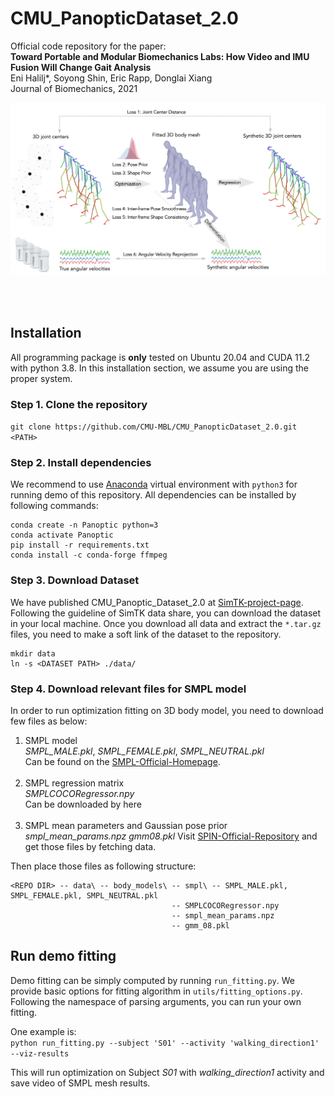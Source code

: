 # CMU_PanopticDataset_2.0

Official code repository for the paper: <br>
**Toward Portable and Modular Biomechanics Labs: How Video and IMU Fusion Will Change Gait Analysis**  
Eni Halilj*, Soyong Shin, Eric Rapp, Donglai Xiang  
Journal of Biomechanics, 2021  
  
![Algorithm Overview](asset/_algorithm.png)
  
<br><br>
## Installation  

All programming package is **only** tested on Ubuntu 20.04 and CUDA 11.2 with python 3.8.
In this installation section, we assume you are using the proper system.

### Step 1. Clone the repository  
`git clone https://github.com/CMU-MBL/CMU_PanopticDataset_2.0.git <PATH>`

### Step 2. Install dependencies  
We recommend to use [Anaconda](https://anaconda.org/) virtual environment with `python3` for running demo of this repository. 
All dependencies can be installed by following commands:
```
conda create -n Panoptic python=3
conda activate Panoptic
pip install -r requirements.txt
conda install -c conda-forge ffmpeg
```

### Step 3. Download Dataset
We have published CMU_Panoptic_Dataset_2.0 at [SimTK-project-page](https://simtk.org/projects/cmupanopticdata). 
Following the guideline of SimTK data share, you can download the dataset in your local machine.
Once you download all data and extract the `*.tar.gz` files, you need to make a soft link of the dataset to the repository.
```
mkdir data
ln -s <DATASET PATH> ./data/
```

### Step 4. Download relevant files for SMPL model
In order to run optimization fitting on 3D body model, you need to download few files as below:
1. SMPL model  
    *SMPL_MALE.pkl*, *SMPL_FEMALE.pkl*, *SMPL_NEUTRAL.pkl*  
    Can be found on the [SMPL-Official-Homepage](https://smpl.is.tue.mpg.de/).
    <br><br>
2. SMPL regression matrix  
    *SMPLCOCORegressor.npy*  
    Can be downloaded by here<br><br>
3. SMPL mean parameters and Gaussian pose prior  
    *smpl_mean_params.npz*  *gmm08.pkl*
    Visit [SPIN-Official-Repository](https://github.com/nkolot/SPIN) and get those files by fetching data.

Then place those files as following structure:
```
<REPO DIR> -- data\ -- body_models\ -- smpl\ -- SMPL_MALE.pkl, SMPL_FEMALE.pkl, SMPL_NEUTRAL.pkl
                                    -- SMPLCOCORegressor.npy
                                    -- smpl_mean_params.npz
                                    -- gmm_08.pkl
```


## Run demo fitting
Demo fitting can be simply computed by running `run_fitting.py`. We provide basic options for fitting algorithm in `utils/fitting_options.py`.
Following the namespace of parsing arguments, you can run your own fitting.

One example is:  
`python run_fitting.py --subject 'S01' --activity 'walking_direction1' --viz-results`

This will run optimization on Subject *S01* with *walking_direction1* activity and save video of SMPL mesh results.
